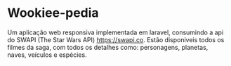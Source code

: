 # Wookiee-pedia
Um aplicação web responsiva implementada em laravel, consumindo a api do SWAPI (The Star Wars API) https://swapi.co. Estão disponiveis todos os filmes da saga, com todos os detalhes como: personagens, planetas, naves, veículos e espécies.
